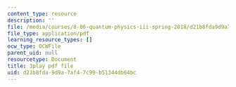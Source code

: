 ```yaml
---
content_type: resource
description: ''
file: /media/courses/8-06-quantum-physics-iii-spring-2018/d21b8fda9d9a7af47c99b51344db64bc_eRFQL3o4DO4.pdf
file_type: application/pdf
learning_resource_types: []
ocw_type: OCWFile
parent_uid: null
resourcetype: Document
title: 3play pdf file
uid: d21b8fda-9d9a-7af4-7c99-b51344db64bc
---
```

